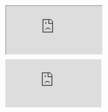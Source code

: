 <iframe src="https://en.wikipedia.org/wiki/Fort_Canning_Hill">

</iframe>

<embed src="
https://en.wikipedia.org/wiki/Fort_Canning_Hill" 
		 type="text/html" />
		 
